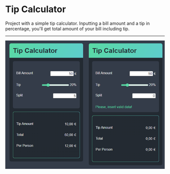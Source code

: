 # Tip Calculator
Project with a simple tip calculator. Inputting a bill amount and a tip in percentage, you'll get total amount of your bill including tip.

---  

![My Image](tipCalculator.png)